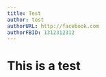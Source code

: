 ```yaml
---
title: Test
author: test
authorURL: http://facebook.com
authorFBID: 1312312312
---
```

# This is a test